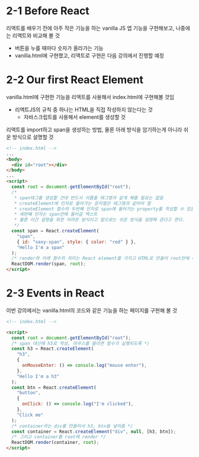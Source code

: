 # 2-1 Before React

리액트를 배우기 전에 아주 작은 기능을 하는 vanilla JS 앱 기능을 구현해보고, 나중에는 리액트와 비교해 볼 것

- 버튼을 누를 때마다 숫자가 올라가는 기능
- vanilla.html에 구현했고, 리액트로 구현은 다음 강의에서 진행할 예정

# 2-2 Our first React Element

vanilla.html에 구현한 기능을 리액트를 사용해서 index.html에 구현해볼 것임

- 리액트JS의 규칙 중 하나는 HTML을 직접 작성하지 않는다는 것
  - 자바스크립트를 사용해서 element를 생성할 것

리액트를 import하고 span을 생성하는 방법, 물론 아래 방식을 암기하는게 아니라 쉬운 방식으로 설명할 것

```html
<!-- index.html -->
...
<body>
  <div id="root"></div>
</body>
...
<script>
  const root = document.getElementById("root");
  /*
   * span태그를 생성할 건데 반드시 이름을 태그명과 같게 해줄 필요는 없음
   * createElement에 인자로 들어가는 문자열은 태그명과 같아야 함
   * createElement 함수의 두번째 인자로 span에 들어가는 property를 작성할 수 있음
   * 세번쨰 인자는 span안에 들어갈 텍스트
   * 물론 이건 설명을 위한 어려운 방식이고 앞으로는 쉬운 방식을 설명해 준다고 한다.
   */
  const span = React.createElement(
    "span",
    { id: "sexy-span", style: { color: "red" } },
    "Hello I'm a span"
  );
  /* render와 아래 함수의 의미는 React element를 가지고 HTML로 만들어 root안에 배치한다는 것 */
  ReactDOM.render(span, root);
</script>
```

# 2-3 Events in React

이번 강의에서는 vanilla.html의 코드와 같은 기능을 하는 페이지를 구현해 볼 것

```html
<!-- index.html -->

<script>
  const root = document.getElementById("root");
  /* span 대신에 h3로 작성, 마우스를 올리면 함수가 실행되도록 */
  const h3 = React.createElement(
    "h3",
    {
      onMouseEnter: () => console.log("mouse enter"),
    },
    "Hello I'm a h3"
  );
  const btn = React.createElement(
    "button",
    {
      onClick: () => console.log("I'm clicked"),
    },
    "Click me"
  );
  /* container라는 div를 만들어서 h3, btn을 넣어줌 */
  const container = React.createElement("div", null, [h3, btn]);
  /* 그리고 container를 root에 render */
  ReactDOM.render(container, root);
</script>
```
